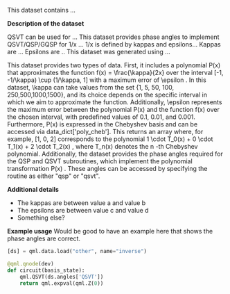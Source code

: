 This dataset contains ...

**Description of the dataset**

QSVT can be used for ... This dataset provides phase angles to implement QSVT/QSP/GQSP for 1/x ...
1/x is defined by kappas and epsilons...
Kappas are ...
Epsilons are ..
This dataset was generated using ...

This dataset provides two types of data. First, it includes a polynomial  P(x)  that approximates the function  f(x) = \frac{\kappa}{2x}  over the interval  [-1, -1/\kappa) \cup (1/\kappa, 1]  with a maximum error of  \epsilon . In this dataset,  \kappa  can take values from the set \{1, 5, 50, 100, 250,500,1000,1500\}, and its choice depends on the specific interval in which we aim to approximate the function. Additionally,  \epsilon  represents the maximum error between the polynomial  P(x)  and the function  f(x)  over the chosen interval, with predefined values of 0.1, 0.01, and 0.001.
Furthermore,  P(x)  is expressed in the Chebyshev basis and can be accessed via data_dict['poly_cheb']. This returns an array where, for example, [1, 0, 2] corresponds to the polynomial  1 \cdot T_0(x) + 0 \cdot T_1(x) + 2 \cdot T_2(x) , where  T_n(x)  denotes the  n -th Chebyshev polynomial.
Additionally, the dataset provides the phase angles required for the QSP and QSVT subroutines, which implement the polynomial transformation  P(x) . These angles can be accessed by specifying the routine as either "qsp" or "qsvt".

**Additional details**

- The kappas are between value a and value b
- The epsilons are between value c and value d
- Something else?

**Example usage**
Would be good to have an example here that shows the phase angles are correct.
```python
[ds] = qml.data.load("other", name="inverse")

@qml.qnode(dev)
def circuit(basis_state):
    qml.QSVT(ds.angles['QSVT'])
    return qml.expval(qml.Z(0))
```